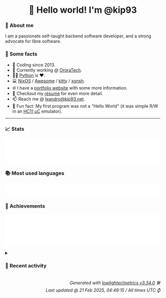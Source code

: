 <!-- README template, populated using this action:
     https://github.com/kip93/kip93/blob/main/.github/workflows/readme.yml. -->

<h1 align="center">👋 Hello world! I'm @kip93</h1> <!-- LOGIN => username -->

### 👤 About me

I am a passionate self-taught backend software developer, and a strong advocate for libre software.


### 💬 Some facts

* 📅 Coding since 2013.
* 💼 Currently working @ [OroraTech](https://ororatech.com/).
* 👨‍💻 [Python](https://github.com/search?q=user%3Akip93&l=python) is ❤️. <!-- LOGIN => username -->
* 💻 [NixOS](https://github.com/NixOS/) /
     [Awesome](https://github.com/awesomeWM/) /
     [kitty](https://github.com/kovidgoyal/kitty/) /
     [xonsh](https://github.com/xonsh/).
* 🌐 I have a [portfolio website](https://kip93.net/) with some more information.
* 📝 Checkout my [résumé](https://kip93.net/resume/) for even more detail.
* 📫 Reach me @ [leandro@kip93.net](mailto:leandro@kip93.net).
* 🎲 Fun fact: My first program was not a "Hello World" (it was simple R/W in an [HC11 µC](https://en.wikipedia.org/wiki/68HC11) emulator).


-----------------------------------------------------------------------------------------------------------------------


### 📈 Stats

![](./stats.svg)


### 📚 Most used languages <!-- by percentage, in decreasing order -->

![](./languages.svg)


### 🏅 Achievements

![](./achievements.svg)


<details> <!-- Last activity -->
<!-- Almost verbatim copy of https://github.com/lowlighter/metrics/blob/latest/source/templates/markdown/partials/activity.ejs, but restructured to be foldable. -->
<summary><h3>📰 Recent activity</h3></summary>

* 🔃 Opened [#6500 Fix cross compilation due to #5920](https://github.com/nix-community/home-manager/pull/6500) in [nix-community/home-manager](https://github.com/nix-community/home-manager)
                * 1 file changed `++9 --5`
  * *On 19 Feb 2025, 22:45:26*
* ⏺️ Created new branch fix/xdg-mime-cross-compile-24.11 in [kip93/home-manager](https://github.com/kip93/home-manager)
  * *On 19 Feb 2025, 22:39:34*
* ➡️ Pushed 1 commit in [kip93/home-manager](https://github.com/kip93/home-manager) on branch `fix/xdg-mime-cross-compile`
  * [#e97567d](https://github.com/kip93/home-manager/commit/e97567d) xdg-mime: Fix cross compilation
  * *On 19 Feb 2025, 22:36:57*
* ➡️ Pushed 321 commits in [kip93/home-manager](https://github.com/kip93/home-manager) on branch `fix/xdg-mime-cross-compile`
  * [#f9fd45c](https://github.com/kip93/home-manager/commit/f9fd45c) volnoti: add self to maintainers
  * [#9ae941a](https://github.com/kip93/home-manager/commit/9ae941a) abook: remove platform linux assertion

Abook is also available on other platforms, e.g., Darwin.
  * [#5e2f47c](https://github.com/kip93/home-manager/commit/5e2f47c) hypridle: fix service when no config file

The systemd user service depends on

  config.xdg.configFile.&#34;hypr/hypridle.conf&#34;.source

for `X-Restart-Triggers`. When `cfg.settings` is the default `{}`,
this causes failure since

  config.xdg.configFile.&#34;hypr/hypridle.conf&#34;.source

will not exist.

Making the addition conditional on `cfg.settings` actually having
content, which would mean `xdg.configFile.&#34;hypr/hypridle.conf&#34;` does
exist, avoids the error.
  * [#bd58a11](https://github.com/kip93/home-manager/commit/bd58a11) hyprpaper: fix service when no config file

The systemd user service depends on

  config.xdg.configFile.&#34;hypr/hyprpaper.conf&#34;.source

for `X-Restart-Triggers`. When `cfg.settings` is the default `{}`,
this causes failure since

  config.xdg.configFile.&#34;hypr/hyprpaper.conf&#34;.source

will not exist.

Making the addition conditional on `cfg.settings` actually having
content, which would mean `xdg.configFile.&#34;hypr/hyprpaper.conf&#34;` does
exist, avoids the error.
  * [#67cd481](https://github.com/kip93/home-manager/commit/67cd481) flake.lock: Update

Flake lock file updates:

• Updated input &#39;nixpkgs&#39;:
    &#39;github:NixOS/nixpkgs/5e4fbfb6b3de1aa2872b76d49fafc942626e2add?narHash=sha256-OZiZ3m8SCMfh3B6bfGC/Bm4x3qc1m2SVEAlkV6iY7Yg%3D&#39; (2024-11-15)
  → &#39;github:NixOS/nixpkgs/23e89b7da85c3640bbc2173fe04f4bd114342367?narHash=sha256-y/MEyuJ5oBWrWAic/14LaIr/u5E0wRVzyYsouYY3W6w%3D&#39; (2024-11-19)
  * [#92fef25](https://github.com/kip93/home-manager/commit/92fef25) podman: install package and create config files

Co-authored-by: Dylan Wilson &lt;dylan@bytepen.com&gt;
  * [#ba9367b](https://github.com/kip93/home-manager/commit/ba9367b) emacs: add darwin service
  * [#16fe781](https://github.com/kip93/home-manager/commit/16fe781) conky: update systemd exec path to config package

Currently systemd ExecStart uses pkgs.conky as executable path, this
commit changes it to the package defined by services.conky.package.
  * [#445d721](https://github.com/kip93/home-manager/commit/445d721) home-cursor: add hyprcursor support

Add the option to enable hyprcursor support by setting the relevant
environment variables.
  * [#8cf9cb2](https://github.com/kip93/home-manager/commit/8cf9cb2) tests: fix integration test
  * [#a46e702](https://github.com/kip93/home-manager/commit/a46e702) espanso: fix test failure
  * [#d37f154](https://github.com/kip93/home-manager/commit/d37f154) flake.lock: Update

Flake lock file updates:

• Updated input &#39;nixpkgs&#39;:
    &#39;github:NixOS/nixpkgs/76612b17c0ce71689921ca12d9ffdc9c23ce40b2?narHash=sha256-IigrKK3vYRpUu%2BHEjPL/phrfh7Ox881er1UEsZvw9Q4%3D&#39; (2024-11-09)
  → &#39;github:NixOS/nixpkgs/5e4fbfb6b3de1aa2872b76d49fafc942626e2add?narHash=sha256-OZiZ3m8SCMfh3B6bfGC/Bm4x3qc1m2SVEAlkV6iY7Yg%3D&#39; (2024-11-15)

Co-authored-by: github-actions[bot] &lt;github-actions[bot]@users.noreply.github.com&gt;
  * [#a42fa14](https://github.com/kip93/home-manager/commit/a42fa14) syncthing: expand declarative configuration

This expands the Syncthing configuration to allow declarative
settings. Code mostly pulled from the Nixpkgs module.

Changes compared to the NixOS module are:

Removed the following options:

- user, group, systemService: Unnecessary since Syncthing always runs
  as the user declaring the configuration.

- dataDir configDir, databaseDir: Pointed to ~/.local/state/syncthing,
  the default Syncthing directory.

- openDefaultPorts: We don&#39;t have access to the system firewall.

Furthermore, multiple changes to systemd services were made to
maintain consistency with other Home Manager modules, sandboxing
options might need to be reviewed further.

Fixes #4049
  * [#705cf37](https://github.com/kip93/home-manager/commit/705cf37) Translate using Weblate (Ukrainian)

Currently translated at 100.0% (37 of 37 strings)

Co-authored-by: wadsaek &lt;wadsaek@gmail.com&gt;
Translate-URL: https://hosted.weblate.org/projects/home-manager/cli/uk/
Translation: Home Manager/Home Manager CLI
  * [#094265f](https://github.com/kip93/home-manager/commit/094265f) Translate using Weblate (Italian)

Currently translated at 100.0% (37 of 37 strings)

Co-authored-by: Lorenzo Bevilacqua &lt;lorenzobevilacqua02@gmail.com&gt;
Translate-URL: https://hosted.weblate.org/projects/home-manager/cli/it/
Translation: Home Manager/Home Manager CLI
  * [#0bd5e9c](https://github.com/kip93/home-manager/commit/0bd5e9c) librewolf: hide bookmarks option
  * [#1846299](https://github.com/kip93/home-manager/commit/1846299) librewolf: use mkFirefoxModule
  * [#f3a2ff6](https://github.com/kip93/home-manager/commit/f3a2ff6) zsh-abbr: update source path (#6084)
  * [#05d3b62](https://github.com/kip93/home-manager/commit/05d3b62) home-manager: prepare 25.05-pre
  * [#0918bb0](https://github.com/kip93/home-manager/commit/0918bb0) ci: make dependabot consider release-24.11
  * *On 19 Feb 2025, 22:32:31*
</details>


<h6 align="right"><em>
    Generated with <a href="https://github.com/lowlighter/metrics/tree/latest/">lowlighter/metrics v3.34.0</a> 🛠️<br> <!-- VERSION => MAJOR.minor.patch -->
    Last updated @ 21 Feb 2025, 04:49:15 / All times UTC ⌚ <!-- meta.generated => DD/MM/YYYY, hh:mm -->
</em></h6>
